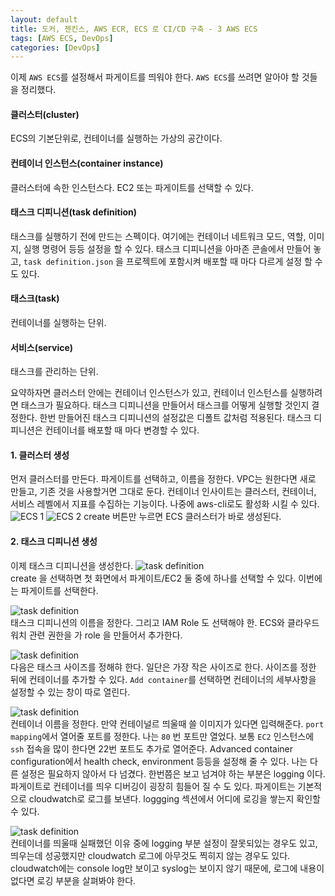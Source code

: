 ```yaml
---
layout: default
title: 도커, 젠킨스, AWS ECR, ECS 로 CI/CD 구축 - 3 AWS ECS  
tags: [AWS ECS, DevOps]
categories: [DevOps]
---
```


이제 `AWS ECS`를 설정해서 파게이트를 띄워야 한다. `AWS ECS`를 쓰려면 알아야 할 것들을 정리했다.



#### 클러스터(cluster)
ECS의 기본단위로, 컨테이너를 실행하는 가상의 공간이다. 



#### 컨테이너 인스턴스(container instance)
클러스터에 속한 인스턴스다. EC2 또는 파게이트를 선택할 수 있다. 



#### 태스크 디피니션(task definition)
태스크를 실행하기 전에 만드는 스펙이다. 여기에는 컨테이너 네트워크 모드, 역할, 이미지, 실행 명령어 등등 설정을 할 수 있다. 태스크 디피니션을 아마존 콘솔에서 만들어 놓고, `task definition.json` 을 프로젝트에 포함시켜 배포할 때 마다 다르게 설정 할 수 도 있다.



#### 태스크(task)
컨테이너를 실행하는 단위. 


#### 서비스(service)
태스크를 관리하는 단위. 



요약하자면 클러스터 안에는 컨테이너 인스턴스가 있고, 컨테이너 인스턴스를 실행하려면 태스크가 필요하다. 태스크 디피니션을 만들어서 태스크를 어떻게 실행할 것인지 결정한다. 한번 만들어진 태스크 디피니션의 설정값은 디폴트 값처럼 적용된다. 태스크 디피니션은 컨테이너를 배포할 때 마다 변경할 수 있다. 

#### 1. 클러스터 생성  
먼저 클러스터를 만든다. 파게이트를 선택하고, 이름을 정한다. VPC는 원한다면 새로 만들고, 기존 것을 사용할거면 그대로 둔다. 컨테이너 인사이트는 클러스터, 컨테이너, 서비스 레벨에서 지표를 수집하는 기능이다. 나중에 aws-cli로도 활성화 시킬 수 있다.
![ECS 1](/images/posts/ecs-01.png)
![ECS 2](/images/posts/ecs-02.png)
create 버튼만 누르면 ECS 클러스터가 바로 생성된다. 

#### 2. 태스크 디피니션 생성  
이제 태스크 디피니션을 생성한다. 
![task definition](/images/posts/taskdefinition-01.png)  
create 을 선택하면 첫 화면에서 파게이트/EC2 둘 중에 하나를 선택할 수 있다. 이번에는 파게이트를 선택한다.  

![task definition](/images/posts/taskdefinition-02.png)  
태스크 디피니션의 이름을 정한다. 그리고 IAM Role 도 선택해야 한. ECS와 클라우드 워치 관련 권한을 가 role 을 만들어서 추가한다.  

![task definition](/images/posts/taskdefinition-03.png)  
다음은 태스크 사이즈를 정해햐 한다. 일단은 가장 작은 사이즈로 한다. 사이즈를 정한 뒤에 컨테이너를 추가할 수 있다. `Add container`를 선택하면 컨테이너의 세부사항을 설정할 수 있는 창이 따로 열린다.

![task definition](/images/posts/taskdefinition-04.png)  
컨테이너 이름을 정한다. 만약 컨테이널르 띄울때 쓸 이미지가 있다면 입력해준다. `port mapping`에서 열어줄 포트를 정한다. 나는 `80` 번 포트만 열었다. 보통 `EC2` 인스턴스에 `ssh` 접속을 많이 한다면 22번 포트도 추가로 열어준다. 
Advanced container configuration에서 health check, environment 등등을 설정해 줄 수 있다. 나는 다른 설정은 필요하지 않아서 다 넘겼다. 한번쯤은 보고 넘겨야 하는 부분은 logging 이다. 파게이트로 컨테이너를 띄우 디버깅이 굉장히 힘들어 질 수 도 있다. 파게이트는 기본적으로 cloudwatch로 로그를 보낸다. loggging 섹션에서 어디에 로깅을 쌓는지 확인할 수 있다.  

![task definition](/images/posts/taskdefinition-05.png)  
컨테이너를 띄울때 실패했던 이유 중에 logging 부분 설정이 잘못되있는 경우도 있고, 띄우는데 성공했지만 cloudwatch 로그에 아무것도 찍히지 않는 경우도 있다. cloudwatch에는 console log만 보이고 syslog는 보이지 않기 때문에, 로그에 내용이 없다면 로깅 부분을 살펴봐야 한다.



